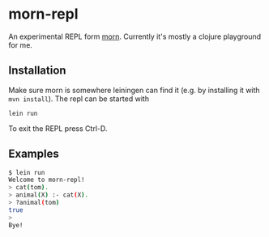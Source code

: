# morn-repl

An experimental REPL form [morn](https://github.com/henm/morn). Currently it's mostly a clojure playground for me.

## Installation

Make sure morn is somewhere leiningen can find it (e.g. by installing it with `mvn install`). The repl can be started with

```
lein run
```

To exit the REPL press Ctrl-D.

## Examples

```bash
$ lein run
Welcome to morn-repl!
> cat(tom).
> animal(X) :- cat(X).
> ?animal(tom)
true
>
Bye!
```